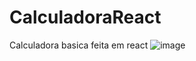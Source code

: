 # CalculadoraReact
 Calculadora basica feita em react
![image](https://github.com/AlexandreSantanaa/CalculadoraReact/assets/126908528/0702a0cb-c906-444c-a421-d25dcda16dba)
